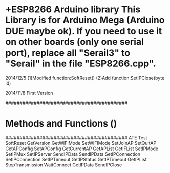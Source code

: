 +ESP8266 Arduino library
This Library is for Arduino Mega (Arduino DUE maybe ok). 
If you need to use it on other boards (only one serial port), replace all "Serail3" to "Serail" in the file "ESP8266.cpp".
=======
2014/12/5
	(1)Modified function:SoftReset()
	(2)Add function:SetIPClose(byte id)
    
2014/11/8
	First Version

###########################################
# Methods and Functions ()
###########################################
     ATE 
     Test 
     SoftReset 
     GetVersion 
     GetWIFIMode 
     SetWIFIMode 
     SetJoinAP 
     SetQuitAP 
     GetAPConfig 
     SetAPConfig 
     GetCurrentAP 
     GetAPList 
     GetIFList 
     SetIPMode 
     SetIPMux 
     SetIPServer 
     SendIPData 
     SendIPData 
     SetIPConnection 
     SetIPConnection 
     SetIPTimeout 
     GetIPStatus 
     GetIPTimeout 
     GetIPList 
     StopTransmission 
     WaitConnect 
     GetIPData 
     SendIPClose 
